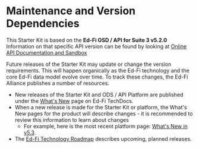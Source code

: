 # Maintenance and Version Dependencies

This Starter Kit is based on the **Ed-Fi OSD / API for Suite 3 v5.2.0**
Information on that specific API version can be found by looking at [Online API
Documentation and Sandbox](./online-api-documentation-and-sandbox.md)

Future releases of the Starter Kit may update or change the version
requirements. This will happen organically as the Ed-Fi technology and the core
Ed-Fi data model evolve over time. To track these changes, the Ed-Fi Alliance
publishes a number of resources.

* New releases of the Starter Kit and ODS / API Platform are published under
  the [What's
  New](https://edfi.atlassian.net/wiki/spaces/ETKB/pages/20875675/What%27s+New) page
  on Ed-Fi TechDocs.
* When a new release is made for the Starter Kit or platform, the What's New
  pages for the product will describe changes - it is recommended to review this
  information to learn about changes
  * For example, here is the most recent platform page: [What's New in
    v5.3](https://edfi.atlassian.net/wiki/spaces/ODSAPIS3V53/pages/24543313/What%27s+New+in+v5.3).
* The [Ed-Fi Technology
  Roadmap](https://edfi.atlassian.net/wiki/spaces/ETKB/pages/20876094/Ed-Fi+Technology+Roadmap) describes
  upcoming, planned releases.
